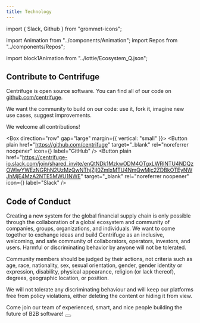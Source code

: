 ```yaml
---
title: Technology
---
```


<!-- Imports -->

import { Slack, Github } from "grommet-icons";

import Animation from "../components/Animation";
import Repos from "../components/Repos";

import block1Animation from "../lottie/Ecosystem_Q.json";

<!-- Block 1 -->
<Section>
<Row>
<Col span={6}>

# Contribute to Centrifuge

Centrifuge is open source software. You can find all of our code on [github.com/centrifuge](https://github.com/centrifuge).

We want the community to build on our code: use it, fork it, imagine new use cases, suggest improvements.

We welcome all contributions!

<Box direction="row" gap="large" margin={{ vertical: "small" }}>
<Button
plain
href="https://github.com/centrifuge"
target="_blank"
rel="noreferrer noopener"
icon={<Github />}
label="GitHub"
/>
<Button
plain
href="https://centrifuge-io.slack.com/join/shared_invite/enQtNDk1MzkwODM4OTgxLWRlNTU4NDQzOWIwYWEzNGRhN2UzMzQwNThjZjI0ZmIxMTU4NmQwMjc2ZDBkOTEyNWJhMjE4MzA2NTE5MWU1NWE"
target="_blank"
rel="noreferrer noopener"
icon={<Slack />}
label="Slack"
/>
</Box>

</Col>
<Col span={6}>
<Animation file={block1Animation} />
</Col>
</Row>
</Section>

<!-- Block 2 -->
<Section>
<Repos />
</Section>

<!-- Block 3 -->
<Section>
<Row>
<Col span={2}>
</Col>
<Col span={8}>

# Code of Conduct

Creating a new system for the global financial supply chain is only possible through the collaboration of a global ecosystem and community of companies, groups, organizations, and individuals. We want to come together to exchange ideas and build Centrifuge as an inclusive, welcoming, and safe community of collaborators, operators, investors, and users. Harmful or discriminating behavior by anyone will not be tolerated.

Community members should be judged by their actions, not criteria such as age, race, nationality, sex, sexual orientation, gender, gender identity or expression, disability, physical appearance, religion (or lack thereof), degrees, geographic location, or position.

We will not tolerate any discriminating behaviour and will keep our platforms free from policy violations, either deleting the content or hiding it from view.

</Col>
</Row>
</Section>

<!-- Block 4 -->
<Section>
<Row>
<Col span={3}></Col>
<Col span={6}>
<Heading lined textAlign="center">
Come join our team of experienced, smart, and nice people building the future of B2B software!
</Heading>
<Button primary alignSelf="center" label="Join the Team" href="/careers" />
</Col>
</Row>
</Section>
